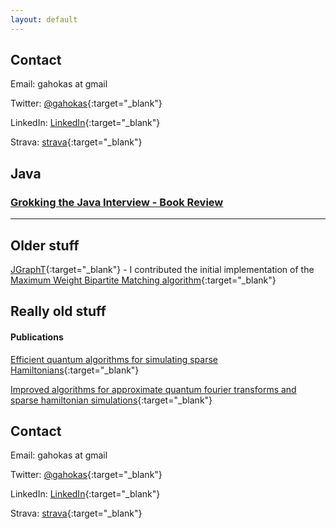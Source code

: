 ```yaml
---
layout: default
---
```


## Contact
Email: gahokas at gmail

Twitter: [@gahokas](https://twitter.com/gahokas){:target="_blank"}

LinkedIn: [LinkedIn](https://www.linkedin.com/in/graemeahokas){:target="_blank"}

Strava: [strava](https://www.strava.com/athletes/1130999){:target="_blank"}


## Java

### [Grokking the Java Interview - Book Review](grokking/grokking)

* * * 

## Older stuff

[JGraphT](https://jgrapht.org/){:target="_blank"} - I contributed the initial implementation of the [Maximum Weight Bipartite Matching algorithm](https://jgrapht.org/javadoc/org.jgrapht.core/org/jgrapht/alg/matching/MaximumWeightBipartiteMatching.html){:target="_blank"}

## Really old stuff
#### Publications
[Efficient quantum algorithms for simulating sparse Hamiltonians](https://arxiv.org/abs/quant-ph/0508139){:target="_blank"}

[Improved algorithms for approximate quantum fourier transforms and sparse hamiltonian simulations](https://prism.ucalgary.ca/handle/1880/41417){:target="_blank"}

## Contact
Email: gahokas at gmail

Twitter: [@gahokas](https://twitter.com/gahokas){:target="_blank"}

LinkedIn: [LinkedIn](https://www.linkedin.com/in/graemeahokas){:target="_blank"}

Strava: [strava](https://www.strava.com/athletes/1130999){:target="_blank"}
